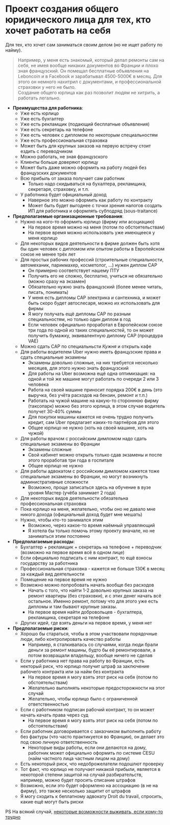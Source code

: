 # Проект создания общего юридического лица для тех, кто хочет работать на себя
Для тех, кто хочет сам заниматься своим делом (но не ищет работу по найму).  
  
> Например, у меня есть знакомый, который делал ремонты сам на себя, не имея вообще никаких документов во Франции и плохо зная французский. Он помещал бесплатные объявления на Leboncoin и в Facebook и зарабатывал 4500-5000€ в месяц. Для этого он немного нахитрил с документами, и профессиональной страховки у него не было.  
Создание общего юрлица как раз позволит людям не хитрить, а работать легально.

* **Преимущества для работника**:
  + Уже есть юрлицо
  + Уже есть бухгалтер
  + Уже есть рекламщик (подающий бесплатные объявления)
  + Уже есть секретарь на телефоне
  + Уже есть человек с дипломом по некоторым специальностям
  + Уже есть профессиональная страховка
  + Может быть для крупных заказов на первую встречу стоит ездить с переводчиком 
  + Можно работать, не зная французского
  + Клиенты больше доверяют юрлицу
  + Может быть даже можно оформить на работу людей без французских документов 
  + Всю прибыль от заказа получает сам работник
    - Только надо скидываться на бухалтера, рекламщика, секретаря, страховку, и т.п.
  + У работника будет официальный доход
    - Наверное это можно оформить как работу по контракту
    - Может быть будет выгоднее с точки зрения налогов создать ИП для работника и оформлять субподряд (sous-traitance)
* **Предполагаемые организационные требования**:
  + Нужно на кого-то оформить юрлицо (фирму или асоциацию)
    - На первое время можно на меня (потом по обстоятельствам)
    - На первое время можно использовать уже имеющееся у меня юрлицо
  + Для некоторых видов деятельности в фирме должен быть хотя бы один человек с дипломом или опытом работы в Европейском союзе не менее трёх лет
  + Для простых рабочих профессий (строительные специальности, автомеханик, парикмахер, косметолог, ...) нужен диплом CAP
    - Он примерно соответствует нашему ПТУ
    - Получить его не сложно, бесплатно, учиться не обязательно (можно сразу на экзамен)
    - Обязательно нужно знать французский (более менее читать, писать, понимать)
    - У меня есть дипломы CAP электрика и сантехника, и может быть скоро будет автослесаря, можно их использовать для фирмы
    - Я могу получать ещё дипломы CAP по разным специальностям, но только один диплом в год
    - Если человек официально проработал в Европейском союзе три года по одной из таких специальностей, то он может получить бумажку, эквивалентную диплому CAP (процедура VAE)   
  + Можно сдать CAP по специальньсти _Кужня_ и открыть кафе
  + Для работы водителем Uber нужно иметь французские права и сдать специальные экзамены
    - Экзамены довольно сложные, на них требуется несколько месяцев, для этого нужно знать французский
    - Для работы на Uber возможна ещё одна оптимизация: на одной и той же машине могут работать по очереди 2 или 3 человека
    - Работа на своей машине приносит порядка 200€ в день (это выручка, без учёта расходов на бензин, ремонт и т.п.)
    - Работать на чужой машине на какую-то стороннюю фирму (таксопарк) можно без этого юрлица, в этом случае водитель получет 30-40% суммы
    - Для покупки машины кажется не очень трудно получить кредит, сам Uber предлагает каких-то партнёров для этого
    - Общее юрлицо не нужно (хоть на своей машине, хоть на чужой)  
  + Для работы врачом с российским димломом надо сдать специальные экзамены во Франции 
    - Экзамены сложные
    - Свой кабинет можно открыть только сдав экзамены и после этого проработав три года в госпитале 
    - Общее юрлицо не нужно  
  + Для работы адвокатом с российским димломом кажется тоже специальные экзамены во Франции, но могут возникнуть административные сложности
    - Возможно, проще записаться здесь на обучение в вузе уровня Мастер (учёба занимает 2 года)
  + Для некоторых видов деятельности обязательна профессиональная страховка
  + Пока юрлицо на меня, желательно, чтобы оно не давало мне никого дохода (официальный доход будет мне мешать)
  + Нужно, чтобы кто-то занимался этим
    - Возможно, через какое-то время наёмный управляющий
    - Я хотела бы только помочь этому проекту вначале, но не заниматься этим постоянно
* **Предполагаемые расходы**:
  + Бухгалтер + рекламщик + секретарь на телефоне + переводчик (возможно на первое время всё в одном лице)
  + Если официально подписать с ним контракт, то ещё взносы государству за работника 
  + Профессиональная страховка - кажется не больше 130€ в месяц за каждый вид деятельности
  + Помещение на первое время не нужно
  + Возможно можно попробовать начать вообще без расходов
    - Начать с того, что найти 1-2 довольно крупных заказа на ремонт квартиры (без страховки), и с этих денег начать всё остальное. Именно ремонт, потому что для этого уже есть дипломы и там бывают крупные заказы. 
    - На первое время найти добровольцев - бухгалтера, рекламщика, секретаря на телефоне
  + Других идей, где взять деньги на первое время, у меня нет
* **Предполагаемые риски**:
  + Хорошо бы стараться, чтобы в этом участвовали порядочные люди, либо контролировать качество работы
    - Например, я сталкивалась со случаями, когда люди брали деньги за ремонт машины, будто бы её ремонтировали, а потом возвращали владельцу, вообще ничего не сделав 
  + Если у работника нет права на работу во Франции, есть некторый риск, что юрлицо получит штраф за заключение рабочего контракта или за найм без контракта
    - На первое время я могу взять этот риск на себя (потом по обстоятельствам)
    - Желательно выполнять некоторые предосторожности на этот случай
    - Желательно, чтобы юрлицо было с ограниченной ответственностью
  + Если с работником подписан рабочий контракт, то он может начать качать права через суд 
    - На первое время я могу взять этот риск на себя (потом по обстоятельствам)
  + Если работник договоривается с заказчиком выполнить работу без фактуры (что часто практикуется во Франции), он делает это под свою личную ответственность
    - Некоторые виды работы, если они делаются на дому, работник может официально оформить по системе CESU (найм частного лица частным лицом на дому)
  + Есть некоторый риск, что недоброжелатели подошлют проверку
  + Тот факт, что юрлицо не получает никакой прибыли, является в некоторой степени защитой на случай разбирательств, например, можно будет просить списание штрафов
  + Возможно, если это будет оформлено на ассоциацию (в не на фирму), это также несколько защитит от штрафов
  + Я могу сходить к беплатному адвокату Droit du travail, спросить, какие ещё могут быть риски
  
PS На всякий случай, [некоторые возможности выживать, если кому-то трудно](https://github.com/privet100/work2)

